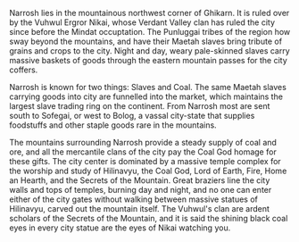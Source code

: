 Narrosh lies in the mountainous northwest corner of Ghikarn.  It is ruled over by the Vuhwul Ergror Nikai, whose Verdant Valley clan has ruled the city since before the Mindat occuptation.  The Punluggai tribes of the region how sway beyond the mountains, and have their Maetah slaves bring tribute of grains and crops to the city.  Night and day, weary pale-skinned slaves carry massive baskets of goods through the eastern mountain passes for the city coffers. 

Narrosh is known for two things:  Slaves and Coal.  The same Maetah slaves carrying goods into city are funnelled into the market, which maintains the largest slave trading ring on the continent.  From Narrosh most are sent south to Sofegai, or west to Bolog, a vassal city-state that supplies foodstuffs and other staple goods rare in the mountains. 

The mountains surrounding Narrosh provide a steady supply of coal and ore, and all the mercantile clans of the city pay the Coal God homage for these gifts.  The city center is dominated by a massive temple complex for the worship and study of Hilinavyu, the Coal God, Lord of Earth, Fire, Home an Hearth, and the Secrets of the Mountain.  Great braziers line the city walls and tops of temples, burning day and night, and no one can enter either of the city gates without walking between massive statues of Hilinavyu, carved out the mountain itself.  The Vuhwul's clan are ardent scholars of the Secrets of the Mountain, and it is said the shining black coal eyes in every city statue are the eyes of Nikai watching you.